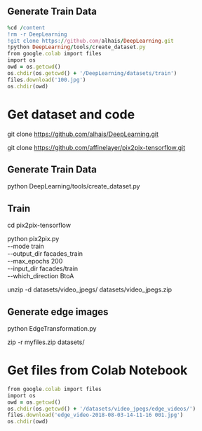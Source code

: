 ## Generate Train Data
```ruby
%cd /content
!rm -r DeepLearning
!git clone https://github.com/alhais/DeepLearning.git
!python DeepLearning/tools/create_dataset.py
from google.colab import files
import os
owd = os.getcwd()
os.chdir(os.getcwd() + '/DeepLearning/datasets/train')
files.download('100.jpg')
os.chdir(owd)
```





# Get dataset and code 

git clone https://github.com/alhais/DeepLearning.git

git clone https://github.com/affinelayer/pix2pix-tensorflow.git


## Generate Train Data
python DeepLearning/tools/create_dataset.py


## Train
cd pix2pix-tensorflow

python pix2pix.py \
  --mode train \
  --output_dir facades_train \
  --max_epochs 200 \
  --input_dir facades/train \
  --which_direction BtoA


unzip -d datasets/video_jpegs/ datasets/video_jpegs.zip

## Generate edge images
python EdgeTransformation.py


zip -r myfiles.zip datasets/

# Get files from Colab Notebook
```ruby
from google.colab import files
import os
owd = os.getcwd()
os.chdir(os.getcwd() + '/datasets/video_jpegs/edge_videos/')
files.download('edge_video-2018-08-03-14-11-16 001.jpg')
os.chdir(owd)
```
